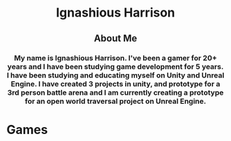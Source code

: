 <!--DOCTYPE html-->
<html>
<body>
  <h1 style="text-align:center"> <b>Ignashious Harrison</b><center/></h1>
</body>
  <h2><center> <b>About Me</b></center> </h2>
  <h3> <center> <b> <p style="text-align:center;"> My name is Ignashious Harrison. I've been a gamer for 20+ years and I have been studying game development for 5 years. I have been studying and educating myself on Unity and Unreal Engine. I have created 3  projects in unity, and prototype for a 3rd person battle arena and I am currently creating a prototype for an open world traversal project on Unreal Engine. </p></b></center> </h3>
</html> 




<html>
<body>
    <h1 style="text=align:center"> <b>Games</b><center/></h1>

</html>





